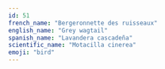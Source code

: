```yaml
---
id: 51
french_name: "Bergeronnette des ruisseaux"
english_name: "Grey wagtail"
spanish_name: "Lavandera cascadeña"
scientific_name: "Motacilla cinerea"
emoji: "bird"
---
```

